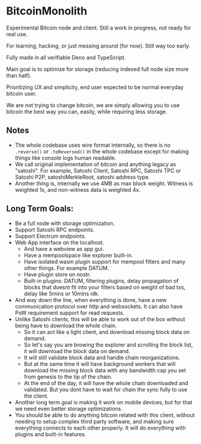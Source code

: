 # BitcoinMonolith

Experimental Bitcoin node and client. Still a work in progress, not ready for real use.

For learning, hacking, or just messing around (for now). Still way too early.

Fully made in all verifiable Deno and TypeScript.

Main goal is to optimize for storage (reducing indexed full node size more than half).

Prioritizing UX and simplicity, end user expected to be normal everyday bitcoin user.

We are not trying to change bitcoin, we are simply allowing you to use bitcoin the best way you can, easily, while requiring less storage.

## Notes

- The whole codebase uses wire format internally, so there is no `.reverse()` or `.toReversed()` in the whole codebase
  except for making things like console logs human readable.
- We call original implementation of bitcoin and anything legacy as "satoshi". For example, Satoshi Client, Satoshi RPC,
  Satoshi TPC or Satoshi P2P, satoshiMerkleRoot, satoshi address type.
- Another thing is, internally we use 4MB as max block weight. Witness is weighted 1x, and non-witness data is weighted
  4x.

## Long Term Goals:

- Be a full node with storage optimization.
- Support Satoshi RPC endpoints.
- Support Electrum endpoints.
- Web App interface on the localhost.
  - And have a webview as app gui.
  - Have a mempoolspace like explorer built-in.
  - Have isolated wasm plugin support for mempool filters and many other things. For example DATUM.
  - Have plugin store on nostr.
  - Built-in plugins: DATUM, filtering plugins, delay propagation of blocks that doesnt fit into your filters based on
    weight of bad txs, delay like 5mins or 10mins idk.
- And way down the line, when everything is done, have a new communication protocol over http and websockets. It can
  also have PoW requirement support for read requests.
- Unlike Satoshi clients, this will be able to work out of the box without being have to download the whole chain.
  - So it can act like a light client, and download missing block data on demand.
  - So let's say you are browing the explorer and scrolling the block list, it will download the block data on demand.
  - It will still validate block data and handle chain reorganizations.
  - But at the same time it will have background workers that will download the missing block data with any bandwidth
    cap you set from genesis to the tip of the chain.
  - At the end of the day, it will have the whole chain downloaded and validated. But you dont have to wait for chain
    the sync fully to use the client.
- Another long term goal is making it work on mobile devices, but for that we need even better storage optimizations.
- You should be able to do anything bitcoin related with this client, without needing to setup complex third party
  software, and making sure everything connects to each other properly. It will do everything with plugins and built-in
  features.
